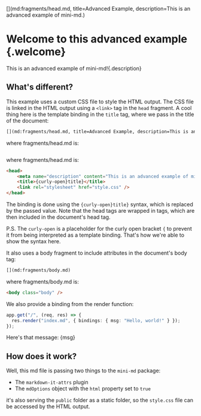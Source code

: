 [](md:fragments/head.md, title=Advanced Example, description=This is an advanced example of mini-md.)
[](md:fragments/body.md)

# Welcome to this advanced example {.welcome}

This is an advanced example of mini-md!{.description}

## What's different?

This example uses a custom CSS file to style the HTML output. The CSS file is linked in the HTML output using a `<link>` tag in the `head` fragment. A cool thing here is the template binding in the `title` tag, where we pass in the title of the document:

```md
[](md:fragments/head.md, title=Advanced Example, description=This is an advanced example of mini-md.)
```

where fragments/head.md is:

```html
````

where fragments/head.md is:

```html
<head>
    <meta name="description" content="This is an advanced example of mini-md." />
    <title>{curly-open}title}</title>
    <link rel="stylesheet" href="style.css" />
</head>
```

The binding is done using the `{curly-open}title}` syntax, which is replaced by the passed value. Note that the head tags are wrapped in <head> tags, which are then included in the document's head tag.

P.S. The `curly-open` is a placeholder for the curly open bracket `{` to prevent it from being interpreted as a template binding. That's how we're able to show the syntax here.

It also uses a body fragment to include attributes in the document's body tag:

```md
[](md:fragments/body.md)
```

where fragments/body.md is:

```html
<body class="body" />
```

We also provide a binding from the render function:

```ts
app.get("/", (req, res) => {
  res.render("index.md", { bindings: { msg: "Hello, world!" } });
});
```

Here's that message: {msg}

## How does it work?

Well, this md file is passing two things to the `mini-md` package:

- The `markdown-it-attrs` plugin
- The `mdOptions` object with the `html` property set to `true`

it's also serving the `public` folder as a static folder, so the `style.css` file can be accessed by the HTML output.
